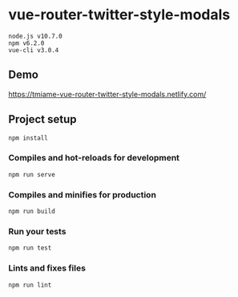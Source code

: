 # vue-router-twitter-style-modals

```
node.js v10.7.0
npm v6.2.0
vue-cli v3.0.4
```

## Demo
https://tmiame-vue-router-twitter-style-modals.netlify.com/

## Project setup
```
npm install
```

### Compiles and hot-reloads for development
```
npm run serve
```

### Compiles and minifies for production
```
npm run build
```

### Run your tests
```
npm run test
```

### Lints and fixes files
```
npm run lint
```
